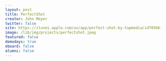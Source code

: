 ```yaml
---
layout: post
title: PerfectShot
creator: John Meyer
twitter: false
site: https://itunes.apple.com/us/app/perfect-shot-by-tapmedia/id705661027?ls=1&mt=8
image: /lib/img/projects/perfectshot.jpeg
featured: false
demodays: true
eboard: false
alumni: false
---
```

